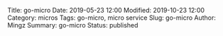Title: go-micro
Date: 2019-05-23 12:00
Modified: 2019-10-23 12:00
Category: micros
Tags: go-micro, micro service
Slug: go-micro
Author: Mingz
Summary: go-micro
Status: published
